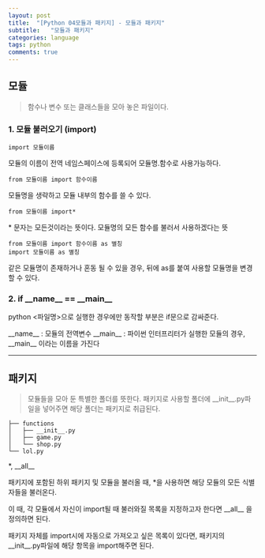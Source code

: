 ```yaml
---
layout: post
title:  "[Python 04모듈과 패키지] - 모듈과 패키지"
subtitle:   "모듈과 패키지"
categories: language
tags: python
comments: true
---
```


## 모듈
>함수나 변수 또는 클래스들을 모아 놓은 파일이다.


### 1. 모듈 불러오기 (import)
```
import 모듈이름
```

모듈의 이름이 전역 네임스페이스에 등록되어 모듈명.함수로 사용가능하다.



```
from 모듈이름 import 함수이름
```

모듈명을 생략하고 모듈 내부의 함수를 쓸 수 있다.



```
from 모듈이름 import*
```
\* 문자는 모든것이라는 뜻이다. 모듈명의 모든 함수를 불러서 사용하겠다는 뜻

```
from 모듈이름 import 함수이름 as 별칭
import 모듈이름 as 별칭
```

같은 모듈명이 존재하거나 혼동 될 수 있을 경우, 뒤에 as를 붙여 사용할 모듈명을 변경할 수 있다.



### 2. if \_\_name\_\_ == \__main\_\_
python <파일명>으로 실행한 경우에만 동작할 부분은 if문으로 감싸준다.

\_\_name\_\_ : 모듈의 전역변수
\_\_main\_\_ : 파이썬 인터프리터가 실행한 모듈의 경우, \_\_main\_\_ 이라는 이름을 가진다




---
## 패키지
>모듈들을 모아 둔 특별한 폴더를 뜻한다.
패키지로 사용할 폴더에 \_\_init\_\_.py파일을 넣어주면 해당 폴더는 패키지로 취급된다.

```
├── functions
│   ├── __init__.py
│   ├── game.py
│   └── shop.py
└── lol.py
```

\*, \_\_all\_\_

패키지에 포함된 하위 패키지 및 모듈을 불러올 때, \*을 사용하면 해당 모듈의 모든 식별자들을 불러온다.

이 때, 각 모듈에서 자신이 import될 때 불러와질 목록을 지정하고자 한다면 \_\_all\_\_ 을 정의하면 된다.

패키지 자체를 import시에 자동으로 가져오고 싶은 목록이 있다면, 패키지의 \_\_init\_\_.py파일에 해당 항목을 import해주면 된다.
